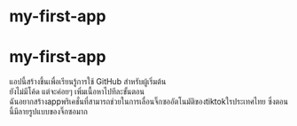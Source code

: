 # my-first-app
# my-first-app

แอปนี้สร้างขึ้นเพื่อเรียนรู้การใช้ GitHub สำหรับผู้เริ่มต้น  
ยังไม่มีโค้ด แต่จะค่อยๆ เพิ่มเนื้อหาไปทีละขั้นตอน  
ฉันอยากสร้างappพริเคชั่นที่สามารถช่วยในการเลื่อนจิ๊กซออัตโนมัติของtiktokใรประเทศไทย ซึ่งตอนนี้มีลายรูปแบบของจิ๊กซอมาก 
